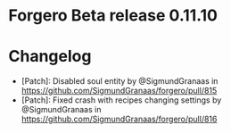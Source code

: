 # Forgero Beta release 0.11.10

# Changelog

* [Patch]: Disabled soul entity by @SigmundGranaas in https://github.com/SigmundGranaas/forgero/pull/815
* [Patch]: Fixed crash with recipes changing settings by @SigmundGranaas in https://github.com/SigmundGranaas/forgero/pull/816
